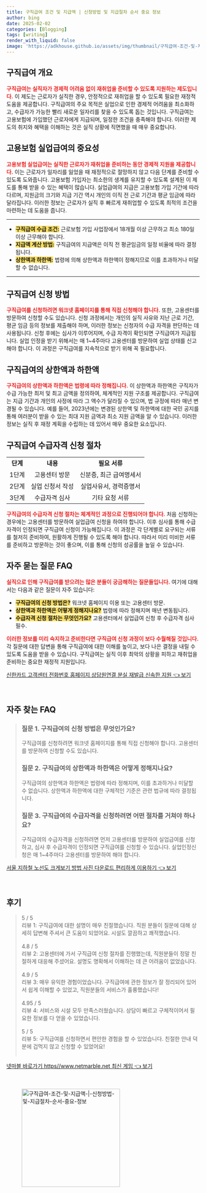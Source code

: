 ```yaml
---
title: 구직급여 조건 및 지급액 | 신청방법 및 지급절차 순서 중요 정보
author: bing
date: 2025-02-02
categories: [Blogging]
tags: [writing]
render_with_liquid: false
image: 'https://adkhouse.github.io/assets/img/thumbnail/구직급여-조건-및-지급액-|-신청방법-및-지급절차-순서-중요-정보.webp'
---
```



<h2 id='구직급여 개요'>구직급여 개요</h2>

<p><b><span style="color: #ee2323;">구직급여는 실직자가 경제적 어려움 없이 재취업을 준비할 수 있도록 지원하는 제도입니다.</span></b> 이 제도는 근로자가 실직한 경우, 안정적으로 재취업을 할 수 있도록 필요한 재정적 도움을 제공합니다. 구직급여의 주요 목적은 실업으로 인한 경제적 어려움을 최소화하고, 수급자가 가능한 빨리 새로운 일자리를 찾을 수 있도록 돕는 것입니다. 구직급여는 고용보험에 가입했던 근로자에게 지급되며, 일정한 조건을 충족해야 합니다. 이러한 제도의 취지와 혜택을 이해하는 것은 실직 상황에 직면했을 때 매우 중요합니다.</p>

<h2 id='고용보험 실업급여의 중요성'>고용보험 실업급여의 중요성</h2>

<p><b><span style="color: #ee2323;">고용보험 실업급여는 실직한 근로자가 재취업을 준비하는 동안 경제적 지원을 제공합니다.</span></b> 이는 근로자가 일자리를 잃었을 때 재정적으로 절망하지 않고 다음 단계를 준비할 수 있도록 도와줍니다. 고용보험 가입자는 최소한의 생계를 유지할 수 있도록 설계된 이 제도를 통해 받을 수 있는 혜택이 많습니다. 실업급여의 지급은 고용보험 가입 기간에 따라 다르며, 지원금의 크기와 지급 기간 역시 개인의 이직 전 근로 기간과 평균 임금에 따라 달라집니다. 이러한 정보는 근로자가 실직 후 빠르게 재취업할 수 있도록 최적의 조건을 마련하는 데 도움을 줍니다.</p>

<hr />

<ul>
    <li><b><span style="background-color: #ffe066;">구직급여 수급 조건:</span></b> 근로보험 가입 사업장에서 18개월 이상 근무하고 최소 180일 이상 근무해야 합니다.</li>
    <li><b><span style="background-color: #ffe066;">지급액 계산 방법:</span></b> 구직급여의 지급액은 이직 전 평균임금의 일정 비율에 따라 결정됩니다.</li>
    <li><b><span style="background-color: #ffe066;">상한액과 하한액:</span></b> 법령에 의해 상한액과 하한액이 정해지므로 이를 초과하거나 미달할 수 없습니다.</li>
</ul>

<hr />

<h2 id='구직급여 신청 방법'>구직급여 신청 방법</h2>

<p><b><span style="color: #ee2323;">구직급여를 신청하려면 워크넷 홈페이지를 통해 직접 신청해야 합니다.</span></b> 또한, 고용센터를 방문하여 신청할 수도 있습니다. 신청 과정에서는 개인의 실직 사유와 지난 근로 기간, 평균 임금 등의 정보를 제출해야 하며, 이러한 정보는 신청자의 수급 자격을 판단하는 데 사용됩니다. 신청 후에는 심사가 이루어지며, 수급 자격이 확인되면 구직급여가 지급됩니다. 실업 인정을 받기 위해서는 매 1~4주마다 고용센터를 방문하여 실업 상태를 신고해야 합니다. 이 과정은 구직급여를 지속적으로 받기 위해 꼭 필요합니다.</p>

<h2 id='구직급여의 상한액과 하한액'>구직급여의 상한액과 하한액</h2>

<p><b><span style="color: #ee2323;">구직급여의 상한액과 하한액은 법령에 따라 정해집니다.</span></b> 이 상한액과 하한액은 구직자가 수급 가능한 최저 및 최고 금액을 정의하여, 체계적인 지원 구조를 제공합니다. 구직급여는 지급 기간과 개인의 사정에 따라 그 액수가 달라질 수 있으며, 법 규정에 따라 매년 변경될 수 있습니다. 예를 들어, 2023년에는 변경된 상한액 및 하한액에 대한 국민 공지를 통해 여러분이 받을 수 있는 최대 지원 금액과 최소 지원 금액을 알 수 있습니다. 이러한 정보는 실직 후 재정 계획을 수립하는 데 있어서 매우 중요한 요소입니다.</p>

<h2 id='구직급여 수급자격 신청 절차'>구직급여 수급자격 신청 절차</h2>

<table>
    <tr>
        <td style="text-align: center; height: 17px;"><b>단계</b></td>
        <td style="text-align: center; height: 17px;"><b>내용</b></td>
        <td style="text-align: center; height: 17px;"><b>필요 서류</b></td>
    </tr>
    <tr>
        <td style="text-align: center; height: 17px;">1단계</td>
        <td style="text-align: center; height: 17px;">고용센터 방문</td>
        <td style="text-align: center; height: 17px;">신분증, 최근 급여명세서</td>
    </tr>
    <tr>
        <td style="text-align: center; height: 17px;">2단계</td>
        <td style="text-align: center; height: 17px;">실업 신청서 작성</td>
        <td style="text-align: center; height: 17px;">실업사유서, 경력증명서</td>
    </tr>
    <tr>
        <td style="text-align: center; height: 17px;">3단계</td>
        <td style="text-align: center; height: 17px;">수급자격 심사</td>
        <td style="text-align: center; height: 17px;">기타 요청 서류</td>
    </tr>
</table>

<p><b><span style="color: #ee2323;">구직급여의 수급자격 신청 절차는 체계적인 과정으로 진행되어야 합니다.</span></b> 처음 신청하는 경우에는 고용센터를 방문하여 실업급여 신청을 하여야 합니다. 이후 심사를 통해 수급자격이 인정되면 구직급여 신청이 가능해집니다. 이 과정은 각 단계별로 요구되는 서류를 철저히 준비하여, 원활하게 진행될 수 있도록 해야 합니다. 따라서 미리 미비한 서류를 준비하고 방문하는 것이 좋으며, 이를 통해 신청의 성공률을 높일 수 있습니다.</p>

<h2 id='자주 묻는 질문 FAQ'>자주 묻는 질문 FAQ</h2>

<p><b><span style="color: #ee2323;">실직으로 인해 구직급여를 받으려는 많은 분들이 궁금해하는 질문들입니다.</span></b> 여기에 대해서는 다음과 같은 질문이 자주 있습니다:</p>

<ul>
    <li><b><span style="background-color: #ffe066;">구직급여의 신청 방법은?</span></b> 워크넷 홈페이지 이용 또는 고용센터 방문.</li>
    <li><b><span style="background-color: #ffe066;">상한액과 하한액은 어떻게 정해지나요?</span></b> 법령에 따라 정해지며 매년 변동됩니다.</li>
    <li><b><span style="background-color: #ffe066;">수급자격 신청 절차는 무엇인가요?</span></b> 고용센터에서 실업급여 신청 후 수급자격 심사 필수. </li>
</ul>

<p><b><span style="color: #ee2323;">이러한 정보를 미리 숙지하고 준비한다면 구직급여 신청 과정이 보다 수월해질 것입니다.</span></b> 각 질문에 대한 답변을 통해 구직급여에 대한 이해를 높이고, 보다 나은 결정을 내릴 수 있도록 도움을 받을 수 있습니다. 구직급여는 실직 이후 최악의 상황을 피하고 재취업을 준비하는 중요한 재정적 지원입니다.</p>


<p><a class="click-button" title="신한카드 고객센터 전화번호 홈페이지 상담원연결 분실 재발급 신속한 지원" href="https://adkhouse.github.io/posts/%EC%8B%A0%ED%95%9C%EC%B9%B4%EB%93%9C-%EA%B3%A0%EA%B0%9D%EC%84%BC%ED%84%B0-%EC%A0%84%ED%99%94%EB%B2%88%ED%98%B8-%ED%99%88%ED%8E%98%EC%9D%B4%EC%A7%80-%EC%83%81%EB%8B%B4%EC%9B%90%EC%97%B0%EA%B2%B0-%EB%B6%84%EC%8B%A4-%EC%9E%AC%EB%B0%9C%EA%B8%89-%EC%8B%A0%EC%86%8D%ED%95%9C-%EC%A7%80%EC%9B%90/" rel="dofollow">신한카드 고객센터 전화번호 홈페이지 상담원연결 분실 재발급 신속한 지원 👈 보기</a></p><br>
<h2 id='자주_찾는_FAQ'>자주 찾는 FAQ</h2>
<div itemscope="" itemtype="https://schema.org/FAQPage"> 
<blockquote> 
<div itemscope="" itemprop="mainEntity" itemtype="https://schema.org/Question"> 
<h3 itemprop="name">질문 1. 구직급여의 신청 방법은 무엇인가요?</h3> 
<div itemscope="" itemprop="acceptedAnswer" itemtype="https://schema.org/Answer"> 
<span itemprop="text"> 
<p>구직급여를 신청하려면 워크넷 홈페이지를 통해 직접 신청해야 합니다. 고용센터를 방문하여 신청할 수도 있습니다.</p> 
</span> 
</div> 
</div> 

<div itemscope="" itemprop="mainEntity" itemtype="https://schema.org/Question"> 
<h3 itemprop="name">질문 2. 구직급여의 상한액과 하한액은 어떻게 정해지나요?</h3> 
<div itemscope="" itemprop="acceptedAnswer" itemtype="https://schema.org/Answer"> 
<span itemprop="text"> 
<p>구직급여의 상한액과 하한액은 법령에 따라 정해지며, 이를 초과하거나 미달할 수 없습니다. 상한액과 하한액에 대한 구체적인 기준은 관련 법규에 따라 결정됩니다.</p> 
</span> 
</div> 
</div> 

<div itemscope="" itemprop="mainEntity" itemtype="https://schema.org/Question"> 
<h3 itemprop="name">질문 3. 구직급여의 수급자격을 신청하려면 어떤 절차를 거쳐야 하나요?</h3> 
<div itemscope="" itemprop="acceptedAnswer" itemtype="https://schema.org/Answer"> 
<span itemprop="text"> 
<p>구직급여의 수급자격을 신청하려면 먼저 고용센터를 방문하여 실업급여를 신청하고, 심사 후 수급자격이 인정되면 구직급여를 신청할 수 있습니다. 실업인정신청은 매 1~4주마다 고용센터를 방문하여 해야 합니다.</p> 
</span> 
</div> 
</div> 

</blockquote> 
</div>
<p><a class="click-button" title="서울 지하철 노선도 크게보기 방법 사진 다운로드 편리하게 이용하기" href="https://adkhouse.github.io/posts/%EC%84%9C%EC%9A%B8-%EC%A7%80%ED%95%98%EC%B2%A0-%EB%85%B8%EC%84%A0%EB%8F%84-%ED%81%AC%EA%B2%8C%EB%B3%B4%EA%B8%B0-%EB%B0%A9%EB%B2%95-%EC%82%AC%EC%A7%84-%EB%8B%A4%EC%9A%B4%EB%A1%9C%EB%93%9C-%ED%8E%B8%EB%A6%AC%ED%95%98%EA%B2%8C-%EC%9D%B4%EC%9A%A9%ED%95%98%EA%B8%B0/" rel="dofollow">서울 지하철 노선도 크게보기 방법 사진 다운로드 편리하게 이용하기 👈 보기</a></p><br>
<h2 id='후기'>후기</h2>
<div itemscope itemtype="https://schema.org/Product">
  <blockquote>
  <div itemprop="review" itemscope itemtype="https://schema.org/Review">
      <div itemprop="reviewRating" itemscope itemtype="https://schema.org/Rating"> <span itemprop="ratingValue">5</span> / <span itemprop="bestRating">5</span> </div>
      <span itemprop="reviewBody">리뷰 1: 구직급여에 대한 설명이 매우 친절했습니다. 직원 분들이 질문에 대해 상세히 답변해 주셔서 큰 도움이 되었어요. 시설도 깔끔하고 쾌적했습니다.</span>
  </div>
  <br>
  <div itemprop="review" itemscope itemtype="https://schema.org/Review">
      <div itemprop="reviewRating" itemscope itemtype="https://schema.org/Rating"> <span itemprop="ratingValue">4.8</span> / <span itemprop="bestRating">5</span> </div>
      <span itemprop="reviewBody">리뷰 2: 고용센터에 가서 구직급여 신청 절차를 진행했는데, 직원분들이 정말 친절하게 대응해 주셨어요. 설명도 명확해서 이해하는 데 큰 어려움이 없었습니다.</span>
  </div>
  <br>
  <div itemprop="review" itemscope itemtype="https://schema.org/Review">
      <div itemprop="reviewRating" itemscope itemtype="https://schema.org/Rating"> <span itemprop="ratingValue">4.9</span> / <span itemprop="bestRating">5</span> </div>
      <span itemprop="reviewBody">리뷰 3: 매우 유익한 경험이었습니다. 구직급여에 관한 정보가 잘 정리되어 있어서 쉽게 이해할 수 있었고, 직원분들의 서비스가 훌륭했습니다!</span>
  </div>
  <br>
  <div itemprop="review" itemscope itemtype="https://schema.org/Review">
      <div itemprop="reviewRating" itemscope itemtype="https://schema.org/Rating"> <span itemprop="ratingValue">4.95</span> / <span itemprop="bestRating">5</span> </div>
      <span itemprop="reviewBody">리뷰 4: 서비스와 시설 모두 만족스러웠습니다. 상담이 빠르고 구체적이어서 필요한 정보를 다 얻을 수 있었습니다.</span>
  </div>
  <br>
  <div itemprop="review" itemscope itemtype="https://schema.org/Review">
      <div itemprop="reviewRating" itemscope itemtype="https://schema.org/Rating"> <span itemprop="ratingValue">5</span> / <span itemprop="bestRating">5</span> </div>
      <span itemprop="reviewBody">리뷰 5: 구직급여를 신청하면서 편안한 경험을 할 수 있었습니다. 친절한 안내 덕분에 겁먹지 않고 신청할 수 있었어요!</span>
  </div>
  <br>
  </blockquote>
</div>
<p><a class="click-button" title="넷마블 바로가기 https//www.netmarble.net 최신 게임" href="https://adkhouse.github.io/posts/%EB%84%B7%EB%A7%88%EB%B8%94-%EB%B0%94%EB%A1%9C%EA%B0%80%EA%B8%B0-httpswww.netmarble.net-%EC%B5%9C%EC%8B%A0-%EA%B2%8C%EC%9E%84/" rel="dofollow">넷마블 바로가기 https//www.netmarble.net 최신 게임 👈 보기</a></p><br>
<figure class="image"><img src="https://adkhouse.github.io/assets/img/thumbnail/구직급여-조건-및-지급액-|-신청방법-및-지급절차-순서-중요-정보.webp" alt="구직급여-조건-및-지급액-|-신청방법-및-지급절차-순서-중요-정보" width="256" height="256"></figure>